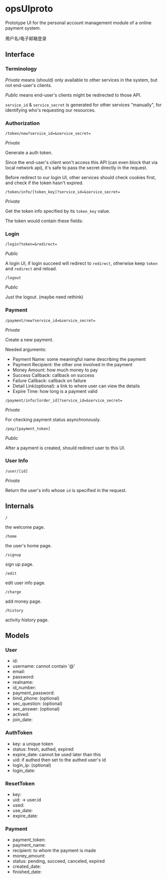 opsUIproto
==========

Prototype UI for the personal account management module of a online payment system.

用户名/电子邮箱登录 

## Interface

### Terminology

*Private* means (should) only available to other services in the system, but not end-user's clients.

*Public* means end-user's clients might be redirected to those API.

`service_id` & `service_secret` is generated for other services "manually", for identifying who's requesting our resources.

### Authorization

`/token/new?service_id=&service_secret=`

*Private*

Generate a auth token.

Since the end-user's client won't access this API (can even block that via local network api), it's safe to pass the secret directly in the request.

Before redirect to our login UI, other services should check cookies first, and check if the token hasn't expired.

`/token/info/[token_key]?service_id=&service_secret=`

*Private*

Get the token info specified by its `token_key` value.

The token would contain these fields:

### Login

`/login?token=&redirect=`

*Public*

A login UI, if login succeed will redirect to `redirect`, otherwise keep `token` and `redirect` and reload.

`/logout`

*Public*

Just the logout. (maybe need rethink)

### Payment

`/payment/new?service_id=&service_secret=`

*Private*

Create a new payment.

Needed arguments:

- Payment Name: some meaningful name describing the payment
- Payment Recipient: the other one involved in the payment
- Money Amount: how much money to pay
- Success Callback: callback on success
- Failure Callback: callback on failure
- Detail Link(optional): a link to where user can view the details
- Expire Time: how long is a payment valid

`/payment/info/[order_id]?service_id=&service_secret=`

*Private*

For checking payment status asynchronously.

`/pay/[payment_token]`

*Public*

After a payment is created, should redirect user to this UI.

### User Info

`/user/[id]`

*Private*

Return the user's info whose `id` is specified in the request.

## Internals

`/`

the welcome page.

`/home`

the user's home page.

`/signup`

sign up page.

`/edit`

edit user info page.

`/charge`

add money page.

`/history`

activity history page.

## Models

### User

- id:
- username: cannot contain '@'
- email:
- password:
- realname:
- id_number:
- payment_password:
- bind_phone: (optional)
- sec_question: (optional)
- sec_answer: (optional)
- actived:
- join_date:

### AuthToken

- key: a unique token
- status: fresh, authed, expired
- expire_date: cannot be used later than this
- uid: if authed then set to the authed user's id
- login_ip: (optional)
- login_date:

### ResetToken

- key:
- uid: -> user.id
- used:
- use_date:
- expire_date: 

### Payment

- payment_token:
- payment_name:
- recipient: to whom the payment is made
- money_amount:
- status: pending, succeed, canceled, expired
- created_date:
- finished_date:
